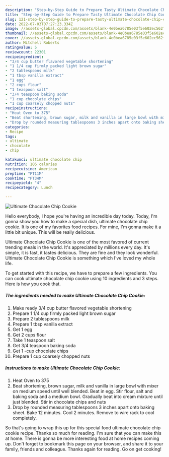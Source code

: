 ```yaml
---
description: "Step-by-Step Guide to Prepare Tasty Ultimate Chocolate Chip Cookie"
title: "Step-by-Step Guide to Prepare Tasty Ultimate Chocolate Chip Cookie"
slug: 121-step-by-step-guide-to-prepare-tasty-ultimate-chocolate-chip-cookie
date: 2022-07-03T07:27:23.334Z
image: //assets-global.cpcdn.com/assets/blank-4e0bea6785e03f5e602ec562f230caae08da540cada707380b4fe1bbebba43da.png
thumbnail: //assets-global.cpcdn.com/assets/blank-4e0bea6785e03f5e602ec562f230caae08da540cada707380b4fe1bbebba43da.png
cover: //assets-global.cpcdn.com/assets/blank-4e0bea6785e03f5e602ec562f230caae08da540cada707380b4fe1bbebba43da.png
author: Mitchell Roberts
ratingvalue: 5
reviewcount: 22301
recipeingredient:
- "3/4 cup butter flavored vegetable shortening"
- "1 1/4 cup firmly packed light brown sugar"
- "2 tablespoons milk"
- "1 tbsp vanilla extract"
- "1 egg"
- "2 cups flour"
- "1 teaspoon salt"
- "3/4 teaspoon baking soda"
- "1 cup chocolate chips"
- "1 cup coarsely chopped nuts"
recipeinstructions:
- "Heat Oven to 375"
- "Beat shortening, brown sugar, milk and vanilla in large bowl with mixer on medium speed until well blended. Beat in egg. Stir flour, salt and baking soda and a medium bowl. Gradually beat into cream mixture until just blended. Stir in chocolate chips and nuts"
- "Drop by rounded measuring tablespoons 3 inches apart onto baking sheet. Bake 12 minutes. Cool 2 minutes. Remove to wire rack to cool completely."
categories:
- Recipe
tags:
- ultimate
- chocolate
- chip

katakunci: ultimate chocolate chip 
nutrition: 106 calories
recipecuisine: American
preptime: "PT11M"
cooktime: "PT34M"
recipeyield: "4"
recipecategory: Lunch

---
```



![Ultimate Chocolate Chip Cookie](//assets-global.cpcdn.com/assets/blank-4e0bea6785e03f5e602ec562f230caae08da540cada707380b4fe1bbebba43da.png)

Hello everybody, I hope you're having an incredible day today. Today, I'm gonna show you how to make a special dish, ultimate chocolate chip cookie. It is one of my favorites food recipes. For mine, I'm gonna make it a little bit unique. This will be really delicious.

Ultimate Chocolate Chip Cookie is one of the most favored of current trending meals in the world. It's appreciated by millions every day. It's simple, it is fast, it tastes delicious. They are fine and they look wonderful. Ultimate Chocolate Chip Cookie is something which I've loved my whole life.




To get started with this recipe, we have to prepare a few ingredients. You can cook ultimate chocolate chip cookie using 10 ingredients and 3 steps. Here is how you cook that.

<!--inarticleads1-->

##### The ingredients needed to make Ultimate Chocolate Chip Cookie:

1. Make ready 3/4 cup butter flavored vegetable shortening
1. Prepare 1 1/4 cup firmly packed light brown sugar
1. Prepare 2 tablespoons milk
1. Prepare 1 tbsp vanilla extract
1. Get 1 egg
1. Get 2 cups flour
1. Take 1 teaspoon salt
1. Get 3/4 teaspoon baking soda
1. Get 1 -cup chocolate chips
1. Prepare 1 cup coarsely chopped nuts




<!--inarticleads2-->

##### Instructions to make Ultimate Chocolate Chip Cookie:

1. Heat Oven to 375
1. Beat shortening, brown sugar, milk and vanilla in large bowl with mixer on medium speed until well blended. Beat in egg. Stir flour, salt and baking soda and a medium bowl. Gradually beat into cream mixture until just blended. Stir in chocolate chips and nuts
1. Drop by rounded measuring tablespoons 3 inches apart onto baking sheet. Bake 12 minutes. Cool 2 minutes. Remove to wire rack to cool completely.




So that's going to wrap this up for this special food ultimate chocolate chip cookie recipe. Thanks so much for reading. I'm sure that you can make this at home. There is gonna be more interesting food at home recipes coming up. Don't forget to bookmark this page on your browser, and share it to your family, friends and colleague. Thanks again for reading. Go on get cooking!
